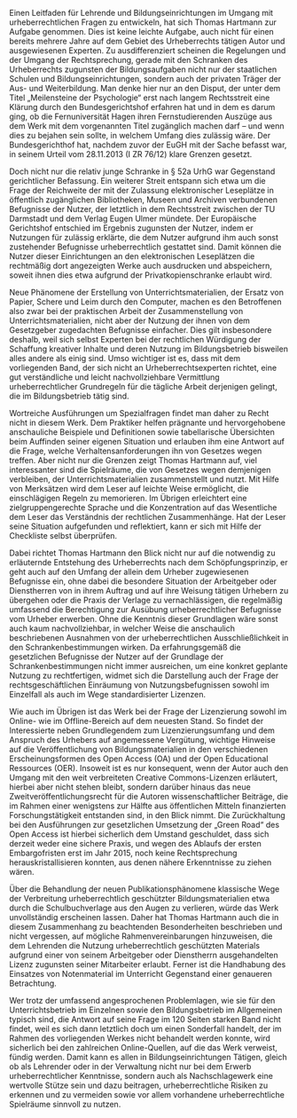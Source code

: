 
Einen Leitfaden für Lehrende und Bildungseinrichtungen im Umgang mit
urheberrechtlichen Fragen zu entwickeln, hat sich Thomas Hartmann zur
Aufgabe genommen. Dies ist keine leichte Aufgabe, auch nicht für einen
bereits mehrere Jahre auf dem Gebiet des Urheberrechts tätigen Autor und
ausgewiesenen Experten. Zu ausdifferenziert scheinen die Regelungen und
der Umgang der Rechtsprechung, gerade mit den Schranken des
Urheberrechts zugunsten der Bildungsaufgaben nicht nur der staatlichen
Schulen und Bildungseinrichtungen, sondern auch der privaten Träger der
Aus- und Weiterbildung. Man denke hier nur an den Disput, der unter dem
Titel „Meilensteine der Psychologie“ erst nach langem Rechtsstreit eine
Klärung durch den Bundesgerichtshof erfahren hat und in dem es darum
ging, ob die Fernuniversität Hagen ihren Fernstudierenden Auszüge aus
dem Werk mit dem vorgenannten Titel zugänglich machen darf – und wenn
dies zu bejahen sein sollte, in welchem Umfang dies zulässig wäre. Der
Bundesgerichthof hat, nachdem zuvor der EuGH mit der Sache befasst war,
in seinem Urteil vom 28.11.2013 (I ZR 76/12) klare Grenzen gesetzt.

Doch nicht nur die relativ junge Schranke in § 52a UrhG war Gegenstand
gerichtlicher Befassung. Ein weiterer Streit entspann sich etwa um die
Frage der Reichweite der mit der Zulassung elektronischer Leseplätze in
öffentlich zugänglichen Bibliotheken, Museen und Archiven verbundenen
Befugnisse der Nutzer, der letztlich in dem Rechtsstreit zwischen der TU
Darmstadt und dem Verlag Eugen Ulmer mündete. Der Europäische
Gerichtshof entschied im Ergebnis zugunsten der Nutzer, indem er
Nutzungen für zulässig erklärte, die dem Nutzer aufgrund ihm auch sonst
zustehender Befugnisse urheberrechtlich gestattet sind. Damit können die
Nutzer dieser Einrichtungen an den elektronischen Leseplätzen die
rechtmäßig dort angezeigten Werke auch ausdrucken und abspeichern,
soweit ihnen dies etwa aufgrund der Privatkopienschranke erlaubt wird.

Neue Phänomene der Erstellung von Unterrichtsmaterialien, der Ersatz von
Papier, Schere und Leim durch den Computer, machen es den Betroffenen
also zwar bei der praktischen Arbeit der Zusammenstellung von
Unterrichtsmaterialien, nicht aber der Nutzung der ihnen von dem
Gesetzgeber zugedachten Befugnisse einfacher. Dies gilt insbesondere
deshalb, weil sich selbst Experten bei der rechtlichen Würdigung der
Schaffung kreativer Inhalte und deren Nutzung im Bildungsbetrieb
bisweilen alles andere als einig sind. Umso wichtiger ist es, dass mit
dem vorliegenden Band, der sich nicht an Urheberrechtsexperten richtet,
eine gut verständliche und leicht nachvollziehbare Vermittlung
urheberrechtlicher Grundregeln für die tägliche Arbeit derjenigen
gelingt, die im Bildungsbetrieb tätig sind.

Wortreiche Ausführungen um Spezialfragen findet man daher zu Recht nicht
in diesem Werk. Dem Praktiker helfen prägnante und hervorgehobene
anschauliche Beispiele und Definitionen sowie tabellarische Übersichten
beim Auffinden seiner eigenen Situation und erlauben ihm eine Antwort
auf die Frage, welche Verhaltensanforderungen ihn von Gesetzes wegen
treffen. Aber nicht nur die Grenzen zeigt Thomas Hartmann auf, viel
interessanter sind die Spielräume, die von Gesetzes wegen demjenigen
verbleiben, der Unterrichtsmaterialien zusammenstellt und nutzt. Mit
Hilfe von Merksätzen wird dem Leser auf leichte Weise ermöglicht, die
einschlägigen Regeln zu memorieren. Im Übrigen erleichtert eine
zielgruppengerechte Sprache und die Konzentration auf das Wesentliche
dem Leser das Verständnis der rechtlichen Zusammenhänge. Hat der Leser
seine Situation aufgefunden und reflektiert, kann er sich mit Hilfe der
Checkliste selbst überprüfen.

Dabei richtet Thomas Hartmann den Blick nicht nur auf die notwendig zu
erläuternde Entstehung des Urheberrechts nach dem Schöpfungsprinzip, er
geht auch auf den Umfang der allein dem Urheber zugewiesenen Befugnisse
ein, ohne dabei die besondere Situation der Arbeitgeber oder
Dienstherren von in ihrem Auftrag und auf ihre Weisung tätigen Urhebern
zu übergehen oder die Praxis der Verlage zu vernachlässigen, die
regelmäßig umfassend die Berechtigung zur Ausübung urheberrechtlicher
Befugnisse vom Urheber erwerben. Ohne die Kenntnis dieser Grundlagen
wäre sonst auch kaum nachvollziehbar, in welcher Weise die anschaulich
beschriebenen Ausnahmen von der urheberrechtlichen Ausschließlichkeit in
den Schrankenbestimmungen wirken. Da erfahrungsgemäß die gesetzlichen
Befugnisse der Nutzer auf der Grundlage der Schrankenbestimmungen nicht
immer ausreichen, um eine konkret geplante Nutzung zu rechtfertigen,
widmet sich die Darstellung auch der Frage der rechtsgeschäftlichen
Einräumung von Nutzungsbefugnissen sowohl im Einzelfall als auch im Wege
standardisierter Lizenzen.

Wie auch im Übrigen ist das Werk bei der Frage der Lizenzierung sowohl
im Online- wie im Offline-Bereich auf dem neuesten Stand. So findet der
Interessierte neben Grundlegendem zum Lizenzierungsumfang und dem
Anspruch des Urhebers auf angemessene Vergütung, wichtige Hinweise auf
die Veröffentlichung von Bildungsmaterialien in den verschiedenen
Erscheinungsformen des Open Access (OA) und der Open Educational
Ressources (OER). Insoweit ist es nur konsequent, wenn der Autor auch
den Umgang mit den weit verbreiteten Creative Commons-Lizenzen
erläutert, hierbei aber nicht stehen bleibt, sondern darüber hinaus das
neue Zweitveröffentlichungsrecht für die Autoren wissenschaftlicher
Beiträge, die im Rahmen einer wenigstens zur Hälfte aus öffentlichen
Mitteln finanzierten Forschungstätigkeit entstanden sind, in den Blick
nimmt. Die Zurückhaltung bei den Ausführungen zur gesetzlichen Umsetzung
der „Green Road“ des Open Access ist hierbei sicherlich dem Umstand
geschuldet, dass sich derzeit weder eine sichere Praxis, und wegen des
Ablaufs der ersten Embargofristen erst im Jahr 2015, noch keine
Rechtsprechung herauskristallisieren konnten, aus denen nähere
Erkenntnisse zu ziehen wären.

Über die Behandlung der neuen Publikationsphänomene klassische Wege der
Verbreitung urheberrechtlich geschützter Bildungsmaterialien etwa durch
die Schulbuchverlage aus den Augen zu verlieren, würde das Werk
unvollständig erscheinen lassen. Daher hat Thomas Hartmann auch die in
diesem Zusammenhang zu beachtenden Besonderheiten beschrieben und nicht
vergessen, auf mögliche Rahmenvereinbarungen hinzuweisen, die dem
Lehrenden die Nutzung urheberrechtlich geschützten Materials aufgrund
einer von seinem Arbeitgeber oder Dienstherrn ausgehandelten Lizenz
zugunsten seiner Mitarbeiter erlaubt. Ferner ist die Handhabung des
Einsatzes von Notenmaterial im Unterricht Gegenstand einer genaueren
Betrachtung.

Wer trotz der umfassend angesprochenen Problemlagen, wie sie für den
Unterrichtsbetrieb im Einzelnen sowie den Bildungsbetrieb im Allgemeinen
typisch sind, die Antwort auf seine Frage im 120 Seiten starken Band
nicht findet, weil es sich dann letztlich doch um einen Sonderfall
handelt, der im Rahmen des vorliegenden Werkes nicht behandelt werden
konnte, wird sicherlich bei den zahlreichen Online-Quellen, auf die das
Werk verweist, fündig werden. Damit kann es allen in
Bildungseinrichtungen Tätigen, gleich ob als Lehrender oder in der
Verwaltung nicht nur bei dem Erwerb urheberrechtlicher Kenntnisse,
sondern auch als Nachschlagewerk eine wertvolle Stütze sein und dazu
beitragen, urheberrechtliche Risiken zu erkennen und zu vermeiden sowie
vor allem vorhandene urheberrechtliche Spielräume sinnvoll zu nutzen.


